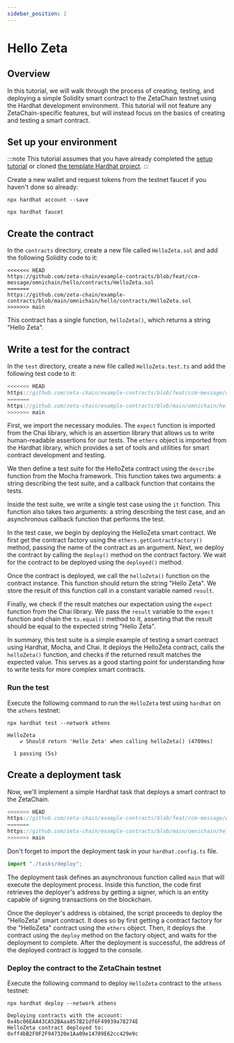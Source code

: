 ```yaml
---
sidebar_position: 2
---
```


# Hello Zeta

## Overview

In this tutorial, we will walk through the process of creating, testing, and
deploying a simple Solidity smart contract to the ZetaChain testnet using the
Hardhat development environment. This tutorial will not feature any
ZetaChain-specific features, but will instead focus on the basics of creating
and testing a smart contract.

## Set up your environment

:::note
This tutorial assumes that you have already completed the [setup
tutorial](/developers/tutorials/setup) or cloned [the template Hardhat
project](https://github.com/zeta-chain/template).
:::

Create a new wallet and request tokens from the testnet faucet if you haven't
done so already:

```
npx hardhat account --save

npx hardhat faucet
```

## Create the contract

In the `contracts` directory, create a new file called `HelloZeta.sol` and add
the following Solidity code to it:

```solidity reference
<<<<<<< HEAD
https://github.com/zeta-chain/example-contracts/blob/feat/ccm-message/omnichain/hello/contracts/HelloZeta.sol
=======
https://github.com/zeta-chain/example-contracts/blob/main/omnichain/hello/contracts/HelloZeta.sol
>>>>>>> main
```

This contract has a single function, `helloZeta()`, which returns a string
"Hello Zeta".

## Write a test for the contract

In the `test` directory, create a new file called `HelloZeta.test.ts` and add
the following test code to it:

```ts reference
<<<<<<< HEAD
https://github.com/zeta-chain/example-contracts/blob/feat/ccm-message/omnichain/hello/test/HelloZeta.spec.ts
=======
https://github.com/zeta-chain/example-contracts/blob/main/omnichain/hello/test/HelloZeta.spec.ts
>>>>>>> main
```

First, we import the necessary modules. The `expect` function is imported from
the Chai library, which is an assertion library that allows us to write
human-readable assertions for our tests. The `ethers` object is imported from
the Hardhat library, which provides a set of tools and utilities for smart
contract development and testing.

We then define a test suite for the HelloZeta contract using the `describe`
function from the Mocha framework. This function takes two arguments: a string
describing the test suite, and a callback function that contains the tests.

Inside the test suite, we write a single test case using the `it` function. This
function also takes two arguments: a string describing the test case, and an
asynchronous callback function that performs the test.

In the test case, we begin by deploying the HelloZeta smart contract. We first
get the contract factory using the `ethers.getContractFactory()` method, passing
the name of the contract as an argument. Next, we deploy the contract by calling
the `deploy()` method on the contract factory. We wait for the contract to be
deployed using the `deployed()` method.

Once the contract is deployed, we call the `helloZeta()` function on the
contract instance. This function should return the string "Hello Zeta". We store
the result of this function call in a constant variable named `result`.

Finally, we check if the result matches our expectation using the `expect`
function from the Chai library. We pass the `result` variable to the `expect`
function and chain the `to.equal()` method to it, asserting that the result
should be equal to the expected string "Hello Zeta".

In summary, this test suite is a simple example of testing a smart contract
using Hardhat, Mocha, and Chai. It deploys the HelloZeta contract, calls the
`helloZeta()` function, and checks if the returned result matches the expected
value. This serves as a good starting point for understanding how to write tests
for more complex smart contracts.

### Run the test

Execute the following command to run the `HelloZeta` test using `hardhat` on the
`athens` testnet:

```
npx hardhat test --network athens
```

```
HelloZeta
    ✔ Should return 'Hello Zeta' when calling helloZeta() (4709ms)

  1 passing (5s)
```

## Create a deployment task

Now, we'll implement a simple Hardhat task that deploys a smart contract to the
ZetaChain.

```ts reference
<<<<<<< HEAD
https://github.com/zeta-chain/example-contracts/blob/feat/ccm-message/omnichain/hello/tasks/deploy.ts
=======
https://github.com/zeta-chain/example-contracts/blob/main/omnichain/hello/tasks/deploy.ts
>>>>>>> main
```

Don't forget to import the deployment task in your `hardhat.config.ts` file.

```ts title="hardhat.config.ts"
import "./tasks/deploy";
```

The deployment task defines an asynchronous function called `main` that will
execute the deployment process. Inside this function, the code first retrieves
the deployer's address by getting a signer, which is an entity capable of
signing transactions on the blockchain.

Once the deployer's address is obtained, the script proceeds to deploy the
"HelloZeta" smart contract. It does so by first getting a contract factory for
the "HelloZeta" contract using the `ethers` object. Then, it deploys the
contract using the `deploy` method on the factory object, and waits for the
deployment to complete. After the deployment is successful, the address of the
deployed contract is logged to the console.

### Deploy the contract to the ZetaChain testnet

Execute the following command to deploy `HelloZeta` contract to the `athens`
testnet:

```
npx hardhat deploy --network athens
```

```
Deploying contracts with the account: 0x4bc06EAA43CA52BAaa857B21df6F49939a78274E
HelloZeta contract deployed to: 0xff4bB2F0F2F947320e1Aa09e14789E62cc429e9c
```
